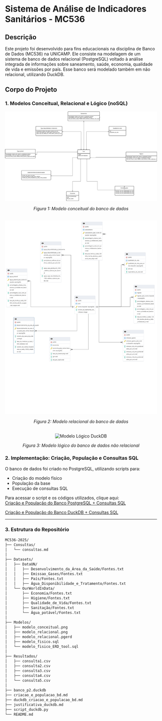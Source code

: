 # Sistema de Análise de Indicadores Sanitários - MC536

## Descrição

Este projeto foi desenvolvido para fins educacionais na disciplina de Banco de Dados (MC536) na UNICAMP. Ele consiste na modelagem de um sistema de banco de dados relacional (PostgreSQL) voltado à análise integrada de informações sobre saneamento, saúde, economia, qualidade de vida e emissões por país. Esse banco será modelado também em não relacional, utilizando DuckDB. 

## Corpo do Projeto

### 1. Modelos Conceitual, Relacional e Lógico (noSQL)

<div align="center">
  <img src="Modelos/PostgreSQL/modelo_conceitual.drawio.png" alt="Modelo Conceitual" width="600px">
  <p><em>Figura 1: Modelo conceitual do banco de dados</em></p>
</div>

<br>

<div align="center">
  <img src="Modelos/PostgreSQL/modelo_relacional.png" alt="Modelo Relacional" width="600px">
  <p><em>Figura 2: Modelo relacional do banco de dados</em></p>
</div>

<br>

<div align="center">
  <img src="Modelos/DuckDB/modelo_lógico.png" alt="Modelo Lógico DuckDB" width="600px">
  <p><em>Figura 3: Modelo lógico do banco de dados não relacional</em></p>
</div>

### 2. Implementação: Criação, População e Consultas SQL

O banco de dados foi criado no PostgreSQL, utilizando scripts para:
- Criação do modelo físico
- População da base
- Execução de consultas SQL

Para acessar o script e os códigos utilizados, clique aqui:  
[Criação e População do Banco PostgreSQL + Consultas SQL](criacao_e_populacao_bd.md)

[Criação e População do Banco DuckDB + Consultas SQL](duckdb_criacao_e_populacao_bd.md)

---

### 3. Estrutura do Repositório
```pgsql
MC536-2025/
├── Consultas/
│   └── consultas.md
│
├── Datasets/
│   ├── DataUN/
│   │   ├── Desenvolvimento_da_Área_da_Saúde/Fontes.txt
│   │   ├── Emissao_Gases/Fontes.txt
│   │   ├── País/Fontes.txt
│   │   ├── Água_Disponibilidade_e_Tratamento/Fontes.txt
│   └── OurWorldInData/
│       ├── Economia/Fontes.txt
│       ├── Higiene/Fontes.txt
│       ├── Qualidade_de_Vida/Fontes.txt
│       ├── Sanitação/Fontes.txt
│       └── Água_potável/Fontes.txt
│
├── Modelos/
│   ├── modelo_conceitual.png
│   ├── modelo_relacional.png
│   ├── modelo_relacional.pgerd
│   ├── modelo_fisico.sql
│   └── modelo_fisico_ERD_tool.sql
│
├── Resultados/
│   ├── consulta1.csv
│   ├── consulta2.csv
│   ├── consulta3.csv
│   ├── consulta4.csv
│   └── consulta5.csv
│
├── banco_p2.duckdb
├── criacao_e_populacao_bd.md
├── duckdb_criacao_e_populacao_bd.md
├── justificativa_duckdb.md
├── script_duckdb.py
└── README.md

```
